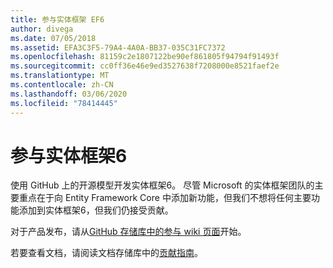 ```yaml
---
title: 参与实体框架 EF6
author: divega
ms.date: 07/05/2018
ms.assetid: EFA3C3F5-79A4-4A0A-BB37-035C31FC7372
ms.openlocfilehash: 81159c2e1807122be90ef861805f94794f91493f
ms.sourcegitcommit: cc0ff36e46e9ed3527638f7208000e8521faef2e
ms.translationtype: MT
ms.contentlocale: zh-CN
ms.lasthandoff: 03/06/2020
ms.locfileid: "78414445"
---
```

# <a name="contribute-to-entity-framework-6"></a>参与实体框架6
使用 GitHub 上的开源模型开发实体框架6。 尽管 Microsoft 的实体框架团队的主要重点在于向 Entity Framework Core 中添加新功能，但我们不想将任何主要功能添加到实体框架6，但我们仍接受贡献。

对于产品发布，请从[GitHub 存储库中的参与 wiki 页面](https://github.com/aspnet/EntityFramework6/wiki/Contributing)开始。

若要查看文档，请阅读文档存储库中的[贡献指南](https://github.com/dotnet/EntityFramework.Docs/blob/master/CONTRIBUTING.md)。
